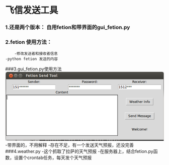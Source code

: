 # 飞信发送工具
### 1.还是两个版本： 自用fetion和带界面的gui_fetion.py
### 2.fetion 使用方法：
        -修改发送者和接收者信息
	-python fetion 发送的内容
###3.gui_fetion.py使用方法
	![](https://github.com/fish267/fetion/blob/master/ss.png?raw=true)
	-带界面的，不用解释
	-存在不足，有一个发送天气预报，还没完善
###4.weather.py
	-这个抓取了拉萨的天气预报
	-在服务器上，结合fetion.py函数，设置个crontab任务，每天发个天气预报

